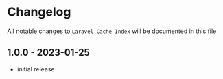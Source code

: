 # Changelog

All notable changes to `Laravel Cache Index` will be documented in this file

## 1.0.0 - 2023-01-25

- initial release
